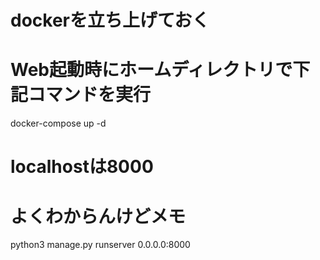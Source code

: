 # dockerを立ち上げておく

# Web起動時にホームディレクトリで下記コマンドを実行
docker-compose up -d

# localhostは8000

# よくわからんけどメモ
python3 manage.py runserver 0.0.0.0:8000